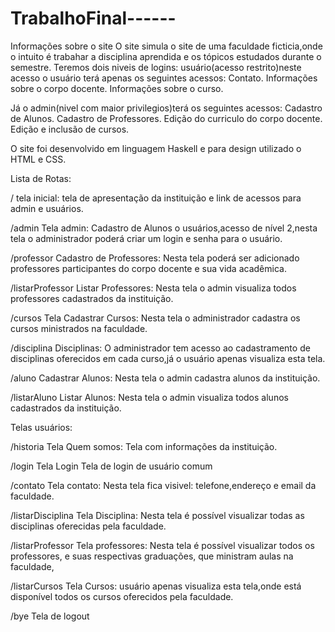# TrabalhoFinal------
Informações sobre o site
O site  simula o site de uma faculdade ficticia,onde o intuito é trabahar a disciplina aprendida e os tópicos estudados durante o semestre.
Teremos dois niveis de logins: usuário(acesso restrito)neste acesso o usuário terá apenas os seguintes acessos:
Contato.
Informações sobre o corpo docente.
Informações sobre o curso.

Já o admin(nivel com maior privilegios)terá os seguintes acessos:
Cadastro de Alunos.
Cadastro de Professores.
Edição do curriculo do corpo docente.
Edição e inclusão de cursos.

O site  foi desenvolvido em linguagem Haskell e para design utilizado o HTML e CSS.

Lista de Rotas:

/ 
tela inicial:
tela de apresentação da instituição e link de acessos para admin e usuários.

/admin
Tela admin:
Cadastro de Alunos o usuários,acesso de nível 2,nesta tela o administrador poderá criar um login e senha para o usuário.

/professor
Cadastro de Professores:
Nesta tela poderá ser adicionado professores participantes do corpo docente e sua vida acadêmica.

/listarProfessor
Listar Professores:
Nesta tela o admin visualiza todos professores cadastrados da instituição.

/cursos
Tela Cadastrar Cursos:
Nesta tela o administrador cadastra os cursos  ministrados na faculdade.

/disciplina
Disciplinas:
O administrador tem acesso ao cadastramento de disciplinas oferecidos em cada curso,já o usuário  apenas  visualiza esta tela.

/aluno
Cadastrar Alunos:
Nesta tela o admin cadastra alunos da instituição.

/listarAluno
Listar Alunos:
Nesta tela o admin visualiza todos alunos  cadastrados da instituição.

Telas usuários:

/historia
Tela Quem somos:
Tela  com informações da instituição.

/login
Tela Login
Tela de login de usuário comum

/contato
Tela contato:
Nesta tela fica visivel: telefone,endereço e email da faculdade.

/listarDisciplina
Tela Disciplina:
Nesta tela é possível visualizar todas as disciplinas oferecidas pela faculdade.

/listarProfessor
Tela professores:
Nesta tela é possível visualizar todos os professores, e suas respectivas graduações, que ministram aulas na faculdade,

/listarCursos
Tela Cursos:
usuário apenas visualiza esta tela,onde está disponível todos os cursos oferecidos pela faculdade.

/bye
Tela de logout



